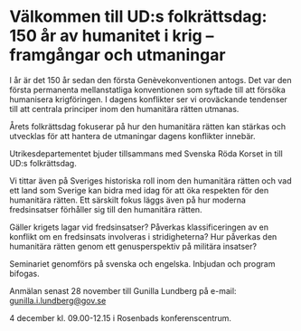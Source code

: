 # Välkommen till UD:s folkrättsdag: 150 år av humanitet i krig – framgångar och utmaningar

I år är det 150 år sedan den första Genèvekonventionen antogs. Det var den första permanenta mellanstatliga konventionen som syftade till att försöka humanisera krigföringen. I dagens konflikter ser vi oroväckande tendenser till att centrala principer inom den humanitära rätten utmanas.

Årets folkrättsdag fokuserar på hur den humanitära rätten kan stärkas och utvecklas för att hantera de utmaningar dagens konflikter innebär.


Utrikesdepartementet bjuder tillsammans med Svenska Röda Korset in till UD:s folkrättsdag.

Vi tittar även på Sveriges historiska roll inom den humanitära rätten och vad ett land som Sverige kan bidra med idag för att öka respekten för den humanitära rätten. Ett särskilt fokus läggs även på hur moderna fredsinsatser förhåller sig till den humanitära rätten.

Gäller krigets lagar vid fredsinsatser? Påverkas klassificeringen av en konflikt om en fredsinsats involveras i stridigheterna? Hur påverkas den humanitära rätten genom ett genusperspektiv på militära insatser?

Seminariet genomförs på svenska och engelska.
Inbjudan och program bifogas.

Anmälan senast 28 november till Gunilla Lundberg på e\-mail: gunilla.i.lundberg@gov.se

4 december kl. 09\.00\-12\.15 i Rosenbads konferenscentrum.
